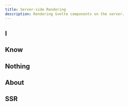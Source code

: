 ```yaml
---
title: Server-side Rendering
description: Rendering Svelte components on the server.
---
```


## I

## Know

## Nothing

## About

## SSR
